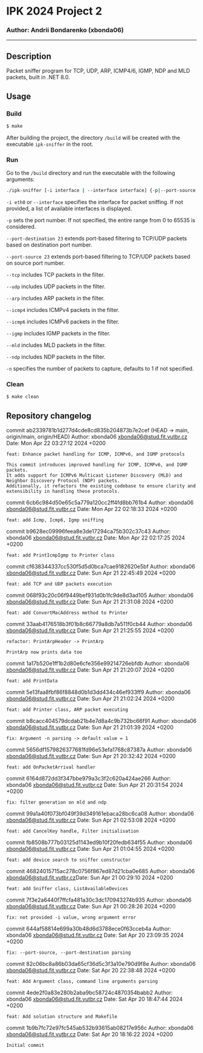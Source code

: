 ﻿# IPK 2024 Project 2
### Author: Andrii Bondarenko (xbonda06)
<hr>

## Description
Packet sniffer program for TCP, UDP, ARP, ICMP4/6, IGMP, NDP and MLD packets, built in .NET 8.0.

## Usage
### Build
```bash
$ make
```
After building the project, the directory `/build` will be created with the executable `ipk-sniffer` in the root. 

### Run
Go to the `/build` directory and run the executable with the following arguments:
```bash
./ipk-sniffer [-i interface | --interface interface] {-p|--port-source|--port-destination port [--tcp|-t] [--udp|-u]} [--arp] [--ndp] [--icmp4] [--icmp6] [--igmp] [--mld] {-n num}
```
`-i eth0` or `--interface` specifies the interface for packet sniffing. If not provided, a list of available interfaces is displayed.

`-p` sets the port number. If not specified, the entire range from 0 to 65535 is considered.

`--port-destination 23` extends port-based filtering to TCP/UDP packets based on destination port number.

`--port-source 23` extends port-based filtering to TCP/UDP packets based on source port number.

`--tcp` includes TCP packets in the filter.

`--udp` includes UDP packets in the filter.

`--arp` includes ARP packets in the filter.

`--icmp4` includes ICMPv4 packets in the filter.

`--icmp6` includes ICMPv6 packets in the filter.

`--igmp` includes IGMP packets in the filter.

`--mld` includes MLD packets in the filter.

`--ndp` includes NDP packets in the filter.

`-n` specifies the number of packets to capture, defaults to 1 if not specified.

### Clean
```bash
$ make clean
```

## Repository changelog

commit ab2339781b1d277d4cde8cd835b204873b7e2cef (HEAD -> main, origin/main, origin/HEAD)
Author: xbonda06 <xbonda06@stud.fit.vutbr.cz>
Date:   Mon Apr 22 03:27:12 2024 +0200

    feat: Enhance packet handling for ICMP, ICMPv6, and IGMP protocols

    This commit introduces improved handling for ICMP, ICMPv6, and IGMP packets. 
    It adds support for ICMPv6 Multicast Listener Discovery (MLD) and 
    Neighbor Discovery Protocol (NDP) packets. 
    Additionally, it refactors the existing codebase to ensure clarity and 
    extensibility in handling these protocols.

commit 6cb6c984d50e65c5a779a120cc2ff4fd8bb761b4
Author: xbonda06 <xbonda06@stud.fit.vutbr.cz>
Date:   Mon Apr 22 02:18:33 2024 +0200

    feat: add Icmp, Icmp6, Igmp sniffing

commit b9628ec09996feea8e3de17294ca75b302c37c43
Author: xbonda06 <xbonda06@stud.fit.vutbr.cz>
Date:   Mon Apr 22 02:17:25 2024 +0200

    feat: add PrintIcmpIgmp to Printer class

commit cf638344337cc530f5d5d0bca7cae9182620e5bf
Author: xbonda06 <xbonda06@stud.fit.vutbr.cz>
Date:   Sun Apr 21 22:45:49 2024 +0200

    feat: add TCP and UDP packets execution

commit 068f93c20c06f9449bef931d0b1fc9de8d3ad105
Author: xbonda06 <xbonda06@stud.fit.vutbr.cz>
Date:   Sun Apr 21 21:31:08 2024 +0200

    feat: add ConvertMacAddress method to Printer


commit 33aab4176518b3f01b8c66779a8db7a511f0cb44
Author: xbonda06 <xbonda06@stud.fit.vutbr.cz>
Date:   Sun Apr 21 21:25:55 2024 +0200

    refactor: PrintArpHeader -> PrintArp

    PrintArp now prints data too

commit 1a17b520e1ff1b2d80e6cfe356e99214726ebfdb
Author: xbonda06 <xbonda06@stud.fit.vutbr.cz>
Date:   Sun Apr 21 21:20:07 2024 +0200

    feat: add PrintData

commit 5e13faa8fbf86f8848d0b1d3dd434c46ef933ff9
Author: xbonda06 <xbonda06@stud.fit.vutbr.cz>
Date:   Sun Apr 21 21:02:24 2024 +0200

    feat: add Printer class, ARP packet executing

commit b8cacc404579dcdab21b4e7d8a4c9b732bc66f91
Author: xbonda06 <xbonda06@stud.fit.vutbr.cz>
Date:   Sun Apr 21 21:01:39 2024 +0200

    fix: Argument -n parsing -> default value = 1

commit 5656df1579826377681fd96e53efa1768c87387a
Author: xbonda06 <xbonda06@stud.fit.vutbr.cz>
Date:   Sun Apr 21 20:32:42 2024 +0200

    feat: add OnPacketArrival handler

commit 6164d872dd3f347bbe979a3c3f2c620a424ae266 Author: xbonda06 <xbonda06@stud.fit.vutbr.cz> Date:   Sun Apr 21 20:31:54 2024 +0200


    fix: filter generation on mld and ndp


commit 99a1a40f073bf049f39d349161ebaca28bc6ca08 Author: xbonda06 <xbonda06@stud.fit.vutbr.cz> Date:   Sun Apr 21 02:53:08 2024 +0200


    feat: add CancelKey handle, Filter initialisation


commit fb8508b777b03125d1143ed9b10f20fedb634f55 Author: xbonda06 <xbonda06@stud.fit.vutbr.cz> Date:   Sun Apr 21 01:04:55 2024 +0200


    feat: add device search to sniffer constructor


commit 46824015715ac278c0756f867ed87d21cba0e685 Author: xbonda06 <xbonda06@stud.fit.vutbr.cz>Date:   Sun Apr 21 00:29:10 2024 +0200


    feat: add Sniffer class, ListAvailableDevices



commit 7f3e2a6440f7ffcfa481a30c3dc170943274b935 Author: xbonda06 <xbonda06@stud.fit.vutbr.cz> Date:   Sun Apr 21 00:28:26 2024 +0200


    fix: not provided -i value, wrong argument error


commit 644af58814e699a30b48d6d3788ece0f63cceb4a Author: xbonda06 <xbonda06@stud.fit.vutbr.cz> Date:   Sat Apr 20 23:09:35 2024 +0200


    fix: --port-source, --port-destination parsing


commit 82c06bc8a86b03da65cf36d5c3f3a10e790d9f8e Author: xbonda06 <xbonda06@stud.fit.vutbr.cz> Date: Sat Apr 20 22:38:48 2024 +0200


    feat: Add Argument class, command line arguments parsing


commit 4ede2f0a83e280b2aba9bc58724c4870354babb2 Author: xbonda06 <xbonda06@stud.fit.vutbr.cz> Date: Sat Apr 20 18:47:44 2024 +0200


    feat: Add solution structure and Makefile


commit 1b9b7fc72e97fc545ab532b93615ab08217e956c Author: xbonda06 <xbonda06@stud.fit.vutbr.cz> Date: Sat Apr 20 18:16:22 2024 +0200


    Initial commit
